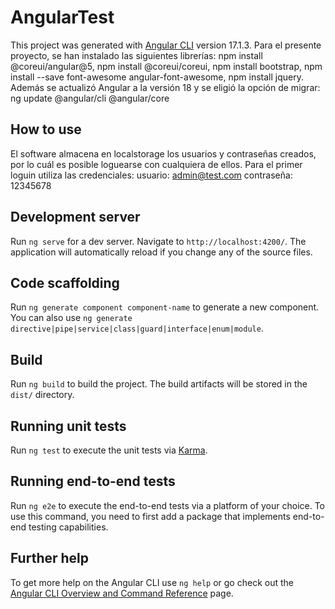 # AngularTest

This project was generated with [Angular CLI](https://github.com/angular/angular-cli) version 17.1.3.
Para el presente proyecto, se han instalado las siguientes librerías:
  npm install @coreui/angular@5,
  npm install @coreui/coreui,
  npm install bootstrap,
  npm install --save font-awesome angular-font-awesome,
  npm install jquery.
Además se actualizó Angular a la versión 18 y se eligió la opción de migrar:
  ng update @angular/cli @angular/core

## How to use
El software almacena en localstorage los usuarios y contraseñas creados, por lo cuál es posible loguearse con cualquiera de ellos. 
Para el primer loguin utiliza las credenciales:
usuario: admin@test.com
contraseña: 12345678


## Development server

Run `ng serve` for a dev server. Navigate to `http://localhost:4200/`. The application will automatically reload if you change any of the source files.

## Code scaffolding

Run `ng generate component component-name` to generate a new component. You can also use `ng generate directive|pipe|service|class|guard|interface|enum|module`.

## Build

Run `ng build` to build the project. The build artifacts will be stored in the `dist/` directory.

## Running unit tests

Run `ng test` to execute the unit tests via [Karma](https://karma-runner.github.io).

## Running end-to-end tests

Run `ng e2e` to execute the end-to-end tests via a platform of your choice. To use this command, you need to first add a package that implements end-to-end testing capabilities.

## Further help

To get more help on the Angular CLI use `ng help` or go check out the [Angular CLI Overview and Command Reference](https://angular.io/cli) page.
